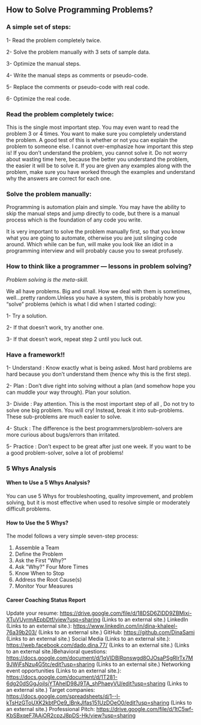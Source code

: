 ##  How to Solve Programming Problems?

### A simple set of steps:

1- Read the problem completely twice.

2- Solve the problem manually with 3 sets of sample data.

3- Optimize the manual steps.

4- Write the manual steps as comments or pseudo-code.

5- Replace the comments or pseudo-code with real code.

6- Optimize the real code.

### Read the problem completely twice:

This is the single most important step.  You may even want to read the problem 3 or 4 times.
You want to make sure you completely understand the problem.  A good test of this is whether or not you can explain the problem to someone else.
I cannot over-emphasize how important this step is!
If you don’t understand the problem, you cannot solve it.  Do not worry about wasting time here, because the better you understand the problem, the easier it will be to solve it.
If you are given any examples along with the problem, make sure you have worked through the examples and understand why the answers are correct for each one.

### Solve the problem manually:

Programming is automation plain and simple.  You may have the ability to skip the manual steps and jump directly to code, but there is a manual process which is the foundation of any code you write.

It is very important to solve the problem manually first, so that you know what you are going to automate, otherwise you are just slinging code around.  Which while can be fun, will make you look like an idiot in a programming interview and will probably cause you to sweat profusely.

### How to think like a programmer — lessons in problem solving?

*Problem solving is the meta-skill.*

We all have problems. Big and small. How we deal with them is sometimes, well…pretty random.Unless you have a system, this is probably how you “solve” problems (which is what I did when I started coding):

1- Try a solution.

2- If that doesn’t work, try another one.

3- If that doesn’t work, repeat step 2 until you luck out.

### Have a framework!!

1- Understand : Know exactly what is being asked. Most hard problems are hard because you don’t understand them (hence why this is the first step).

2- Plan : Don’t dive right into solving without a plan (and somehow hope you can muddle your way through). Plan your solution.

3- Divide : Pay attention. This is the most important step of all , Do not try to solve one big problem. You will cry! Instead, break it into sub-problems. These sub-problems are much easier to solve.

4- Stuck : The difference is the best programmers/problem-solvers are more curious about bugs/errors than irritated.

5- Practice : Don’t expect to be great after just one week. If you want to be a good problem-solver, solve a lot of problems!

### 5 Whys Analysis

#### When to Use a 5 Whys Analysis?

You can use 5 Whys for troubleshooting, quality improvement, and problem solving, but it is most effective when used to resolve simple or moderately difficult problems.

#### How to Use the 5 Whys?

The model follows a very simple seven-step process:

1. Assemble a Team
2. Define the Problem
3. Ask the First "Why?"
4. Ask "Why?" Four More Times
5. Know When to Stop
6. Address the Root Cause(s)
7. Monitor Your Measures


#### Career Coaching Status Report 

Update your resume: https://drive.google.com/file/d/18DSD6ZIDD9ZBMixi-XTuVUyrmAEpbDtf/view?usp=sharing (Links to an external site.)
LinkedIn (Links to an external site.): https://www.linkedin.com/in/dina-khaleel-76a39b203/ (Links to an external site.)
GitHub: https://github.com/DinaSami (Links to an external site.)
Social Media (Links to an external site.): https://web.facebook.com/dado.dina.77/ (Links to an external site.) 
 (Links to an external site.)Behavioral questions: https://docs.google.com/document/d/1qVIDBlRpnswgd8OJOsaPSgRIrTx7M9JWjFsNzu4G5tc/edit?usp=sharing (Links to an external site.)
Networking event opportunities (Links to an external site.): https://docs.google.com/document/d/1T281-6dg20dSGgJojlsjYTAhelD98J9TA_shPhaeyVU/edit?usp=sharing (Links to an external site.)
Target companies: https://docs.google.com/spreadsheets/d/1--l-kTsHzGToUXK2kbtPOe9_lBnkJlfas151UzDOeO0/edit?usp=sharing (Links to an external site.)
Professional Pitch: https://drive.google.com/file/d/1tC5wf-KbSBxqeF7AAiOR2cpzJ8pDS-Hk/view?usp=sharing






